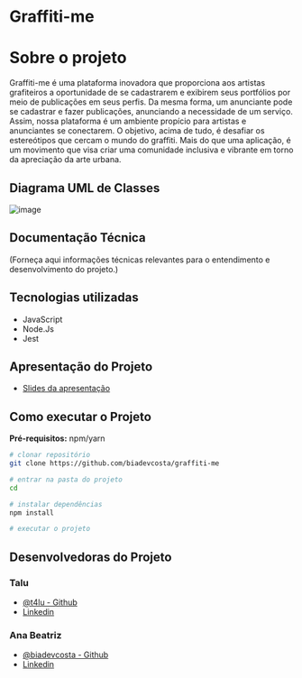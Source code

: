 # Graffiti-me

# Sobre o projeto

Graffiti-me é uma plataforma inovadora que proporciona aos artistas grafiteiros a oportunidade de se cadastrarem e exibirem seus portfólios por meio de publicações em seus perfis. Da mesma forma, um anunciante pode se cadastrar e fazer publicações, anunciando a necessidade de um serviço. Assim, nossa plataforma é um ambiente propício para artistas e anunciantes se conectarem. O objetivo, acima de tudo, é desafiar os estereótipos que cercam o mundo do graffiti. Mais do que uma aplicação, é um movimento que visa criar uma comunidade inclusiva e vibrante em torno da apreciação da arte urbana.


## Diagrama UML de Classes

![image](https://github.com/biadevcosta/graffiti-me/assets/97992738/9840f802-54e2-48f0-8b01-86ed652328c1)



## Documentação Técnica 

(Forneça aqui informações técnicas relevantes para o entendimento e desenvolvimento do projeto.)


## Tecnologias utilizadas 
- JavaScript
- Node.Js
- Jest
  

## Apresentação do Projeto 

-  [Slides da apresentação](www.google.com)


## Como executar o Projeto

**Pré-requisitos:** npm/yarn

```bash
# clonar repositório
git clone https://github.com/biadevcosta/graffiti-me

# entrar na pasta do projeto 
cd 

# instalar dependências
npm install

# executar o projeto

```


## Desenvolvedoras do Projeto

### Talu 

- [@t4lu - Github](https://www.github.com/t4lu)
- [Linkedin](https://www.linkedin.com/in/t4lu/)

### Ana Beatriz 
- [@biadevcosta - Github](https://github.com/biadevcosta)
- [Linkedin](https://www.linkedin.com/in/anacostadev/)
